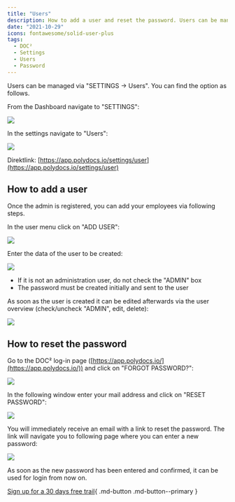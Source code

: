 ```yaml
---
title: "Users"
description: How to add a user and reset the password. Users can be managed in User Settings. Find all options here.
date: "2021-10-29"
icons: fontawesome/solid-user-plus
tags:
  - DOC²
  - Settings
  - Users
  - Password
---
```


Users can be managed via "SETTINGS -> Users". You can find the option as follows.

From the Dashboard navigate to "SETTINGS":

![](/_images/doc2/image-36-1024x400.png)

In the settings navigate to "Users":

![](/_images/doc2/image-37-1024x298.png)

Direktlink: [https://app.polydocs.io/settings/user](https://app.polydocs.io/settings/user)

## How to add a user

Once the admin is registered, you can add your employees via following steps.

In the user menu click on "ADD USER":

![](/_images/doc2/image-38-1024x197.png)

Enter the data of the user to be created:

![](/_images/doc2/image-40-784x1024.png)

- If it is not an administration user, do not check the "ADMIN" box
- The password must be created initially and sent to the user

As soon as the user is created it can be edited afterwards via the user overview (check/uncheck "ADMIN", edit, delete):

![](/_images/doc2/image-43-1024x283.png)

## How to reset the password

Go to the DOC² log-in page ([https://app.polydocs.io/](https://app.polydocs.io/)) and click on "FORGOT PASSWORD?":

![](/_images/doc2/Reset-Password-1024x531.png)

In the following window enter your mail address and click on "RESET PASSWORD":

![](/_images/doc2/Reset-Password_2_email-address-1024x822.png)

You will immediately receive an email with a link to reset the password. The link will navigate you to following page where you can enter a new password:

![](/_images/doc2/new-Password-1024x820.png)

As soon as the new password has been entered and confirmed, it can be used for login from now on.


[Sign up for a 30 days free trail](https://app.polydocs.io){ .md-button .md-button--primary }
